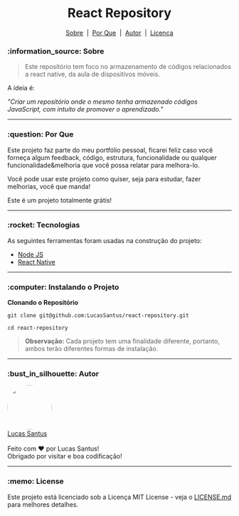 <h1 align="center">React Repository</h1>

<p align="center">
 <a href="#sobre">Sobre</a> &nbsp;|&nbsp;
 <a href="#porque">Por Que</a> &nbsp;|&nbsp;
 <a href="#autor">Autor</a> &nbsp;|&nbsp;
 <a href="#license">Licença</a>
</p>

<h3 id="sobre">:information_source: Sobre</h3>

> Este repositório tem foco no armazenamento de códigos relacionados a react native, da aula de dispositivos móveis. 

A ideia é:

_"Criar um repositório onde o mesmo tenha armazenado códigos JavaScript, com intuito de promover o aprendizado."_

--------------------------------------------------------------------------------------

<h3 id="porque">:question: Por Que</h3>

Este projeto faz parte do meu portfólio pessoal, ficarei feliz caso você forneça algum feedback, código, estrutura, funcionalidade ou qualquer funcionalidade&melhoria que você possa relatar para melhora-lo.

Você pode usar este projeto como quiser, seja para estudar, fazer melhorias, você que manda!

Este é um projeto totalmente grátis!

--------------------------------------------------------------------------------------

<h3 id="tecnologias">:rocket: Tecnologias</h3>

As seguintes ferramentas foram usadas na construção do projeto:

- [Node JS](https://nodejs.org/en/)
- [React Native](https://reactnative.dev/)

--------------------------------------------------------------------------------------

<h3 id="instalando">:computer: Instalando o Projeto</h3>

**Clonando o Repositório**

```
git clone git@github.com:LucasSantus/react-repository.git

cd react-repository
```

> **Observação:** Cada projeto tem uma finalidade diferente, portanto, ambos terão diferentes formas de instalação.

--------------------------------------------------------------------------------------

<h3 id="autor">:bust_in_silhouette: Autor</h3>

<div align="left"> 
	<a href="https://github.com/LucasSantus">
		<img style="border-radius: 50%;" src="https://github.com/LucasSantus.png" width="100px;" alt=""/>
		<br />
		Lucas Santus
	</a>
</div>
<br />
Feito com ❤️ por Lucas Santus!<br />
Obrigado por visitar e boa codificação!<br />

--------------------------------------------------------------------------------------

<h3 id="license">:memo: License</h3>

Este projeto está licenciado sob a Licença MIT License - veja o [LICENSE.md](https://github.com/LucasSantus/react-repository/blob/master/LICENSE) para melhores detalhes.
